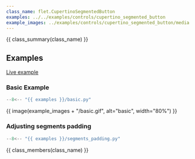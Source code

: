 ```yaml
---
class_name: flet.CupertinoSegmentedButton
examples: ../../examples/controls/cupertino_segmented_button
example_images: ../examples/controls/cupertino_segmented_button/media
---
```


{{ class_summary(class_name) }}

## Examples

[Live example](https://flet-controls-gallery.fly.dev/buttons/cupertinosegmentedbutton)

### Basic Example

```python
--8<-- "{{ examples }}/basic.py"
```

{{ image(example_images + "/basic.gif", alt="basic", width="80%") }}


### Adjusting segments padding

```python
--8<-- "{{ examples }}/segments_padding.py"
```

{{ class_members(class_name) }}
